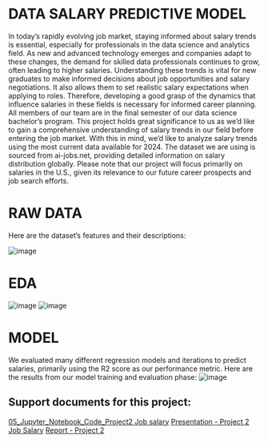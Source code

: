 # DATA SALARY PREDICTIVE MODEL

In today’s rapidly evolving job market, staying informed about salary trends is essential, especially for professionals in the data science and analytics field. As new and advanced technology emerges and companies adapt to these changes, the demand for skilled data professionals continues to grow, often leading to higher salaries. Understanding these trends is vital for new graduates to make informed decisions about job opportunities and salary negotiations. It also allows them to set realistic salary expectations when applying to roles. Therefore, developing a good grasp of the dynamics that influence salaries in these fields is necessary for informed career planning. 
All members of our team are in the final semester of our data science bachelor’s program. This project holds great significance to us as we’d like to gain a comprehensive understanding of salary trends in our field before entering the job market. With this in mind, we’d like to analyze salary trends using the most current data available for 2024. The dataset we are using is sourced from ai-jobs.net, providing detailed information on salary distribution globally. Please note that our project will focus primarily on salaries in the U.S., given its relevance to our future career prospects and job search efforts.

# RAW DATA
Here are the dataset’s features and their descriptions:

![image](https://github.com/sergenane/Portfolio/assets/171219995/3947e910-5aa6-4d8b-bf78-a7671ec4d118)




# EDA
![image](https://github.com/sergenane/Portfolio/assets/171219995/e54cc7fe-0d8a-4ff3-b94c-427a34aaf5ec) ![image](https://github.com/sergenane/Portfolio/assets/171219995/bc1404e6-b9c5-4402-aadb-a6268ccfc99a)


# MODEL
We evaluated many different regression models and iterations to predict salaries, primarily using the R2 score as our performance metric.  Here are the results from our model training and evaluation phase:
![image](https://github.com/sergenane/Portfolio/assets/171219995/37339c8f-f32a-413d-8aed-a58ac1d416d5)


## Support documents for this project:

[05_Jupyter_Notebook_Code_Project2 Job salary](https://github.com/sergenane/Portfolio/blob/467693807f15eca0b6d9b21e18dd88e3ada6bf9c/Data%20science%20Projects/Project2%3A%20Data%20salary%20predictive%20model/05_Jupyter_Notebook_Code_Project2%20Job%20salary.ipynb)
[Presentation - Project 2 Job Salary](https://github.com/sergenane/Portfolio/blob/0bacd726fd25e46313467e469c359d38ca30fc4f/Data%20science%20Projects/Project2%3A%20Data%20salary%20predictive%20model/Presentation%20-%20Project%202%20Job%20Salary.pptx)
[Report - Project 2]( https://github.com/sergenane/Portfolio/blob/0bacd726fd25e46313467e469c359d38ca30fc4f/Data%20science%20Projects/Project2%3A%20Data%20salary%20predictive%20model/Report%20-%20Project%202.pdf)




